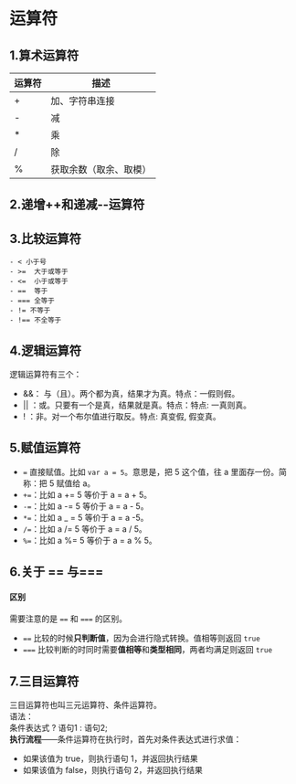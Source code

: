 <!-- ---
prev:  '/Javascript/02数据类型转换.md',
next: '/Javascript/04-流程控制.md',
--- -->
# 运算符

## 1.算术运算符

| **运算符** | **描述** |
| --- | --- |
| + | 加、字符串连接 |
| - | 减 |
| * | 乘 |
| / | 除 |
| % | 获取余数（取余、取模） |

## 2.递增++和递减--运算符

## 3.比较运算符

```- > 大于号
- < 小于号
- >=  大于或等于
- <=  小于或等于
- ==  等于
- === 全等于
- != 不等于
- !== 不全等于
```

## 4.逻辑运算符

逻辑运算符有三个：

- &&： 与（且）。两个都为真，结果才为真。特点：一假则假。
- || ：或。只要有一个是真，结果就是真。特点：特点: 一真则真。
- ! ：非。对一个布尔值进行取反。特点: 真变假, 假变真。

## 5.赋值运算符

- `=` 直接赋值。比如 `var a = 5`。意思是，把 5 这个值，往 a 里面存一份。简称：把 5 赋值给 a。
- `+=`：比如 a += 5 等价于 a = a + 5。
- `-=`：比如 a -= 5 等价于 a = a - 5。
- `*=`：比如 a _ = 5 等价于 a = a -5。
- `/=`：比如 a /= 5 等价于 a = a / 5。
- `%=`：比如 a %= 5 等价于 a = a % 5。

## 6.关于 == 与===

#### 区别

需要注意的是 `==` 和 `===` 的区别。

- `==` 比较的时候**只判断值**，因为会进行隐式转换。值相等则返回 `true`
- `===` 比较判断的时同时需要**值相等**和**类型相同**，两者均满足则返回 `true`

## 7.三目运算符

三目运算符也叫三元运算符、条件运算符。<br />语法：<br />条件表达式 ? 语句1 : 语句2;<br />**执行流程**——条件运算符在执行时，首先对条件表达式进行求值：

- 如果该值为 true，则执行语句 1，并返回执行结果
- 如果该值为 false，则执行语句 2，并返回执行结果
